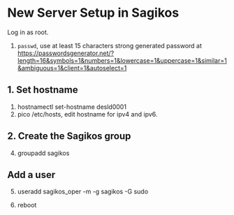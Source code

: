 # New Server Setup in Sagikos
Log in as root.
1. ``passwd``, use at least 15 characters strong generated password at https://passwordsgenerator.net/?length=16&symbols=1&numbers=1&lowercase=1&uppercase=1&similar=1&ambiguous=1&client=1&autoselect=1

## 1. Set hostname
1. hostnamectl set-hostname desld0001
1. pico /etc/hosts, edit hostname for ipv4 and ipv6.

## 2. Create the Sagikos group
4. groupadd sagikos

## Add a user
5. useradd sagikos_oper -m -g sagikos -G sudo


6. reboot
